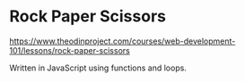 <h1><b>Rock Paper Scissors</b></h1>
  
https://www.theodinproject.com/courses/web-development-101/lessons/rock-paper-scissors

Written in JavaScript using functions and loops.
